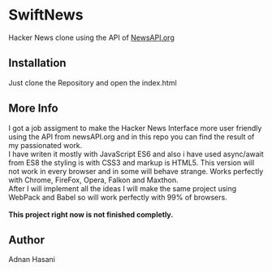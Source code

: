 # SwiftNews

Hacker News clone using the API of [NewsAPI.org](https://newsAPI.org/)

## Installation

Just clone the Repository and open the index.html

## More Info

I got a job assigment to make the Hacker News Interface more user friendly using the API from newsAPI.org and in this repo you can find the result of my passionated work.<br />
I have writen it mostly with JavaScript ES6 and also i have used async/await from ES8 the styling is with CSS3 and markup is HTML5.
This version will not work in every browser and in some will behave strange. Works perfectly with Chrome, FireFox, Opera, Falkon and Maxthon.<br />
After I will implement all the ideas I will make the same project using WebPack and Babel so will work perfectly with 99% of browsers.<br /><br />
**This project right now is not finished completly.**

## Author

Adnan Hasani

